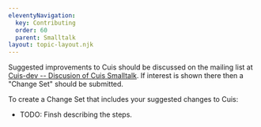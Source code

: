 ```yaml
---
eleventyNavigation:
  key: Contributing
  order: 60
  parent: Smalltalk
layout: topic-layout.njk
---
```


Suggested improvements to Cuis should be discussed on the mailing list at
[Cuis-dev -- Discusion of Cuis Smalltalk](https://lists.cuis.st/mailman/listinfo/cuis-dev).
If interest is shown there then a "Change Set" should be submitted.

To create a Change Set that includes your suggested changes to Cuis:

- TODO: Finsh describing the steps.
